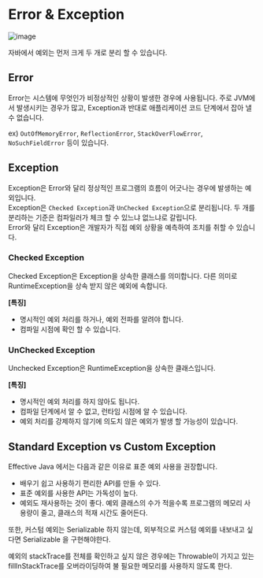# Error & Exception

![image](https://user-images.githubusercontent.com/76711238/236800636-d2964fe2-27ff-4bb8-9e92-9639b266120f.png)

자바에서 예외는 먼저 크게 두 개로 분리 할 수 있습니다.

## Error

Error는 시스템에 무엇인가 비정상적인 상황이 발생한 경우에 사용됩니다. 주로 JVM에서 발생시키는 경우가 많고, Exception과 반대로 애플리케이션 코드 단계에서 잡아 낼 수 없습니다.

ex) `OutOfMemoryError`, `ReflectionError`, `StackOverFlowError`, `NoSuchFieldError` 등이 있습니다.

## Exception

Exception은 Error와 달리 정상적인 프로그램의 흐름이 어긋나는 경우에 발생하는 예외입니다.  
Exception은 `Checked Exception`과 `UnChecked Exception`으로 분리됩니다. 두 개를 분리하는 기준은 컴파일러가 체크 할 수 있느냐 없느냐로 갈립니다.  
Error와 달리 Exception은 개발자가 직접 예외 상황을 예측하여 조치를 취할 수 있습니다.

### Checked Exception

Checked Exception은 Exception을 상속한 클래스를 의미합니다. 다른 의미로 RuntimeException을 상속 받지 않은 예외에 속합니다.

**[특징]**

- 명시적인 예외 처리를 하거나, 예외 전파를 알려야 합니다.
- 컴파일 시점에 확인 할 수 있습니다.

### UnChecked Exception

Unchecked Exception은 RuntimeException을 상속한 클래스입니다.

**[특징]**

- 명시적인 예외 처리를 하지 않아도 됩니다.
- 컴파일 단계에서 알 수 없고, 런타임 시점에 알 수 있습니다.
- 예외 처리를 강제하지 않기에 의도치 않은 예외가 발생 할 가능성이 있습니다.

## Standard Exception vs Custom Exception

Effective Java 에서는 다음과 같은 이유로 표준 예외 사용을 권장합니다.

- 배우기 쉽고 사용하기 편리한 API를 만들 수 있다.
- 표준 예외를 사용한 API는 가독성이 높다.
- 예외도 재사용하는 것이 좋다. 예외 클래스의 수가 적을수록 프로그램의 메모리 사용량이 줄고, 클래스의 적재 시간도 줄어든다.

또한, 커스텀 예외는 Serializable 하지 않는데, 외부적으로 커스텀 예외를 내보내고 싶다면 Serializable 을 구현해야한다.

예외의 stackTrace를 전체를 확인하고 싶지 않은 경우에는 Throwable이 가지고 있는 fillInStackTrace를 오버라이딩하여 불 필요한 메모리를 사용하지 않도록 한다.
